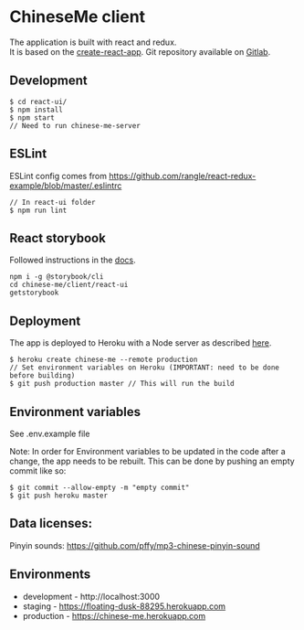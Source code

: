 # ChineseMe client
The application is built with react and redux.  
It is based on the [create-react-app](https://github.com/facebookincubator/create-react-app).
Git repository available on [Gitlab](https://gitlab.com/b00461197/chinese-me-client).

## Development
```
$ cd react-ui/
$ npm install
$ npm start
// Need to run chinese-me-server
```

## ESLint
ESLint config comes from https://github.com/rangle/react-redux-example/blob/master/.eslintrc
```
// In react-ui folder
$ npm run lint
```

## React storybook
Followed instructions in the [docs](https://storybook.js.org/basics/quick-start-guide/).
```
npm i -g @storybook/cli
cd chinese-me/client/react-ui
getstorybook
```

## Deployment
The app is deployed to Heroku with a Node server as described [here](https://github.com/mars/heroku-cra-node).  

```
$ heroku create chinese-me --remote production
// Set environment variables on Heroku (IMPORTANT: need to be done before building)
$ git push production master // This will run the build
```

## Environment variables
See .env.example file

Note: In order for Environment variables to be updated in the code after a change,
the app needs to be rebuilt. This can be done by pushing an empty commit like so:

```
$ git commit --allow-empty -m "empty commit"
$ git push heroku master
```

## Data licenses:
Pinyin sounds: https://github.com/pffy/mp3-chinese-pinyin-sound

## Environments
- development - http://localhost:3000
- staging - https://floating-dusk-88295.herokuapp.com
- production - https://chinese-me.herokuapp.com
